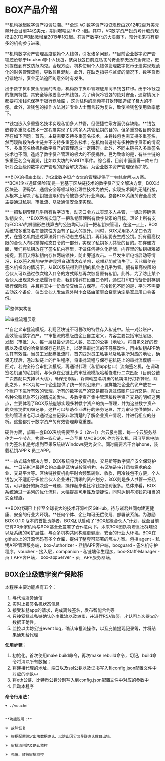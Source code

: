 # BOX产品介绍

**机构掀起数字资产投资狂潮。**全球 VC 数字资产投资规模由2012年2百万美元飙升至目前34亿美元，期间增幅达1672.5倍。其中，VC数字资产投资累计融资规模由2012年3起激增至2018年182起。在资产数字化的大浪潮下，预计未来将有更多的机构参与进来。

**机构数字资产管理高度依赖个人钱包，引发诸多问题。**目前企业数字资产管理还依赖于Imtoken等个人钱包，该类钱包目前连私钥的安全都无法完全保证，更别提做到有效防范内鬼。合规方面，机构使用个人钱包管理数字货币无法实现规范化的财务管理流程，导致账目混乱。此外，在缺乏指导与监督的情况下，数字货币打错地址，资金无法追回的意外时有发生。

出于数字货币安全层面的考虑，机构数字货币管理逐渐向冷钱包转移。由于冷钱包的拖网特性，其安全等级要高于热钱包。为了确保冷钱包的绝对安全，通常情况下都要将冷钱包保存于银行保险库 ，这为机构的高频率打款转账造成了极大的不便。此外，冷钱包的操作方法对非专业人士而言较为复杂，致使冷钱包使用效率低下。

**钱包嵌入多重签名技术实现私钥多人共管，但便捷性等方面仍存缺陷。**钱包嵌套多重签名技术一定程度实现了机构多人共管私钥的目的。但多重签名目前依旧存在如下问题：首先，主链需要支持多重签名技术，主链钱包也需支持多重签名，然而现阶段许多主链并不支持多重签名技术；在机构普遍持有多种数字货币的情况下，多重签名给机构数字资产的管理造成一定阻碍。此外，不同主链导入多重签名技术也不同，造成了数字资产管理的极大的不便携性。更为致命的是，有些主链的多重签名会有漏洞，比如以太坊的PARITY事件。综合看，目前市面亟需一款专门针对企业级的数字资产管理的综合解决方案，为企业数字资产管理保驾护航。

**BOX的横空出世，为企业数字资产安全的管理提供了一套综合解决方案。**BOX(企业通证保险箱)是一套基于区块链技术的数字资产安全解决方案。BOX以区块链、密码学、通信安全等领域的公理性技术为依托，实现技术间的无缝衔接，从根本上解决了私钥被盗取和指令被篡改的行业痛疾。整套BOX系统的安全高效主要通过私钥、审批流、以及通信安全来实现。

**一把私钥管理几乎所有数字货币，动态口令方式实现多人共管，一键启停确保私钥安全。**BOX系统实现了一把私钥管理所有数字货币的目标，理论上所有支持ECDSA的椭圆形曲线算法的公链均可以用一把私钥来管理，在这一点上，BOX系统较多重签名在便携性方面有了巨大的提升。同时，BOX采用多人多口令方式，在签名机内通过算法将口令动态生成私钥，再用私钥去生成公钥。拥有最高权限的合伙人均只掌握动态口令的一部分，实现了私钥多人共管的目的。在存储方面，我们将私钥放在了签名机内存里，不做任何持久化存储，内存里的私钥极难被捕捉。我们又将私钥内存位两端锁住，防止旁道攻击。一旦发生断电或启动等情况，BOX签名机的守护进程将自动清内存关机，这样私钥就消失了。因此即使在签名机裸奔的情况下，从BOX系统得到私钥的机会也几乎为零。拥有最高权限的合伙人可以通过依次输入口令的方式即刻再次恢复原有私钥。此外，为了防止某个合伙人出现意外无法履行职责，我们推荐在设置口令时，通过打印口令备份封存到银行保险箱，并且将其中一份备份交给三方保存。与冷钱包不同的是，平时不需要去动这个备份，仅当合伙人发生意外时才会经由董事会投票决定是否启用口令备份。

![整体架构图](https://s3-ap-southeast-1.amazonaws.com/s3.box.images01/QQ20180518-141013%402x.png)

![审批流程示意](https://s3-ap-southeast-1.amazonaws.com/s3.box.images01/QQ20180518-140745%402x.png)

**自定义审批流模版，利用区块链不可篡改的特性存入私链中。统一对公账户，高效管理数字资产。**审批流的模版由企业自主定义，内容主要包括审批层级、发起（审批）人、每一层级最少通过人数、员工的公钥（地址）。将自定义好的模版以及模版的哈希值保存在私链上，以确保审批流的不可篡改性，再由私钥APP确认其有效性。当员工发起审批流时，首先匹对员工私钥以及私钥所对应的地址，确保无误后，通过私链上的伴生程序，将审批流程与保存在私链上的审批流模版一一匹对，若完全符合审批流模版，再通过代理（私钥app接口）流向签名机，在调动签名机里的私钥前，与保存在公链上的审批流模版哈希值进行二次匹配（目前公链二次匹配只支持以太坊），确保无误后，将调动签名机里的私钥进行打款转账。除此之外，BOX为每一个企业提供了统一的对公账户，这样能把企业的资产放在一个账户下进行有效的管理，所有的数字资产的交易都将通过该账户进行交易，防止各种公账私账不分的情况的发生。多数字资产集中管理和数字资产交易的明细这两点，主要体现了BOX系统能够实现多种数字资产的统一管理，并为这些数字资产的交易提供明细记录，这样可以帮助企业进行的账务记录，并为审计提供依据，企业的管理者也可以通过这些记录非常清楚的了解企业资产情况，并进行相应的分析。这些都对于数字资产的有效管理非常重要。

硬件方面，部署一套BOX系统需要至少 3（2n+1）台云服务器，每一个云服务器作为一个节点，构建一条私链。一台苹果 MACBOOK 作为签名机，采用苹果电脑作为签名机是考虑到苹果系统较Windows更为安全。同时需要若干台iphone，装载私钥APP & 员工APP。

**一站式综合解决方案，BOX系统将为投资机构、交易所等数字资产安全保驾护航。**目前BOX最适合的企业是区块链投资机构、有区块链审计风控需求的企业、交易平台等。区块链投资机构平时会频繁转账、收款，用冷钱包不方便，个人钱包又不适用于多位合伙人企业进行清晰的资产划分，BOX则是多人共管一把私钥，可以很好的解决这一难题，操作起来也比冷钱包便利很多。总体来看，BOX系统通过一系列的优化流程，大幅提高可用性及便捷性，同时达到与冷钱包相当的安全程度。

**BOX代码已上传至全球最大的技术开源社区GitHub，待与诸君共同构建更健康、安全的行业大环境。**任何个体、企业均可无偿使用、部署该系统。为激励 BOX 0.1.0 版本的首批贡献者，BOX团队启动了“BOX超级合伙人“计划，截至目前已有30余家机构与BOX基金会签署了合作意向书。未来BOX团队将着重社群建设以及系统的可扩展性，与众多机构共同构建更健康、安全的行业大环境。BOX在github上的开源代码有多个仓库，提供了整套可部署的解决方案。包括 agent - 私钥APP管理服务端，box-Authorizer - 私钥APP客户端，boxguard - 签名机守护程序，voucher - 接入层，companion - 私链端伴生程序，box-Staff-Manager - 员工APP客户端， box-appServer - 员工APP服务器端。

## BOX企业级数字资产保险柜

本程序主要功能点有五个：

1. 与代理服务通信
2. 实时上报签名机状态信息
3. 接受私钥app的请求，完成离线签名，发布智能合约等
4. 只接受经过私链确认的审批流以及转账，并进行RSA验签，才认可本次提交的数据正确性。
5. 监控以太坊公链event log，确认审批流操作，以及充值提现记录等，并将结果通知给代理


**使用步骤：**

1. 初始化。首次使用make build命令，再次make rebuild命令，切记，build命令将清除所有数据；
2. 将连接代理的地址、端口以及ssl公钥以及证书写入到config.json配置文件中对应的参数中
3. 将eth公链、比特币公链分别写入到config.json配置文件中对应的参数中
4. 启动本程序


**命令行用法：**

```bash
➜ ./voucher


**功能说明：**

＊ 故障恢复

＊ 根据配置设定出块数据确认，以防止因分叉导致确认数目出错。

＊ 审批流创建及确认监控

＊ 充值、转账审批监控
